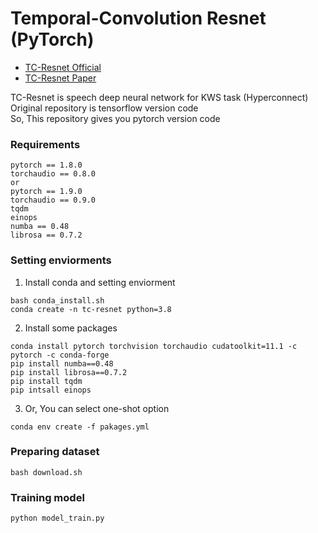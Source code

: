 # Temporal-Convolution Resnet (PyTorch)
- [TC-Resnet Official](https://github.com/hyperconnect/TC-ResNet)  
- [TC-Resnet Paper](https://arxiv.org/pdf/1904.03814.pdf)  
  
TC-Resnet is speech deep neural network for KWS task (Hyperconnect)  
Original repository is tensorflow version code  
So, This repository gives you pytorch version code  
### Requirements
```
pytorch == 1.8.0
torchaudio == 0.8.0
or
pytorch == 1.9.0
torchaudio == 0.9.0
tqdm
einops
numba == 0.48
librosa == 0.7.2
```
### Setting enviorments
1. Install conda and setting enviorment
```
bash conda_install.sh
conda create -n tc-resnet python=3.8
```
2. Install some packages
```
conda install pytorch torchvision torchaudio cudatoolkit=11.1 -c pytorch -c conda-forge
pip install numba==0.48
pip install librosa==0.7.2
pip install tqdm 
pip intsall einops
```
3. Or, You can select one-shot option
```
conda env create -f pakages.yml
```
### Preparing dataset
```
bash download.sh
```
### Training model
```
python model_train.py
```

